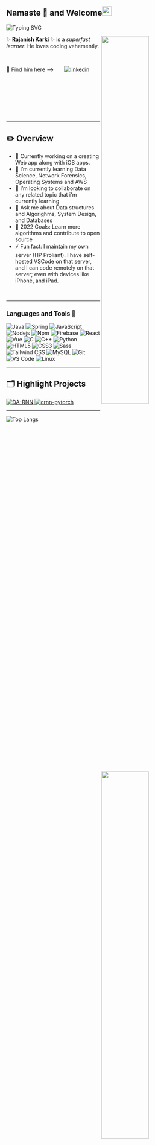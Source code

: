 ## Namaste 🙏 and Welcome<img src="https://media.giphy.com/media/hvRJCLFzcasrR4ia7z/giphy.gif" width="25px"> 

![Typing SVG](https://readme-typing-svg.herokuapp.com/?lines=HI+👋+This+is+Rajanish+Karki+👨🏻‍💻;Welcome+🙏+to+my+Github+profile+👌)




[<img align="right" width="50%" src="https://github-readme-stats-ouuan.vercel.app/api?username=whacko23&theme=dark&count_private=true&include_all_commits=true&show_icons=true">](https://metrics.lecoq.io/whacko23#gh-dark-mode-only)
[<img align="right" width="50%" src="https://github-readme-stats-ouuan.vercel.app/api?username=whacko23&count_private=true&include_all_commits=true&show_icons=true">](https://metrics.lecoq.io/whacko23#gh-light-mode-only)


✨ **Rajanish Karki** ✨ is a *superfast learner*. He loves coding vehemently. 

<br/>

🔎 Find him here  --> &nbsp; &nbsp; &nbsp; 
[![linkedin](https://img.shields.io/badge/linkedin-0A66C2?style=for-the-badge&logo=linkedin&logoColor=white)](https://www.linkedin.com/in/rajanish-karki-b91002210)

<br/>
<br/>
<br/>
<br/>
<br/>
<br/>

---
## ✏️ Overview

- 🔭 Currently working on a creating Web app along with iOS apps. 
- 🌱 I’m currently learning Data Science, Network Forensics, Operating Systems and AWS
- 👯 I’m looking to collaborate on any related topic that i'm currently learning
- 💬 Ask me about Data structures and Algorighms, System Design, and Databases
- 🥅 2022 Goals: Learn more algorithms and contribute to open source
- ⚡ Fun fact: I maintain my own server (HP Proliant). I have self-hosted VSCode on that server, and I can code remotely on that server; even with devices like iPhone, and iPad.

<br/>

---


### Languages and Tools 🧰 


![Java](http://img.shields.io/badge/-Java-5B4638?style=flat-square&logo=java&logoColor=ffffff)
![Spring](https://img.shields.io/badge/-Spring-1C843C?style=flat-square&logo=spring&logoColor=ffffff)
![JavaScript](https://img.shields.io/badge/-JavaScript-%23F7DF1C?style=flat-square&logo=javascript&logoColor=000000&labelColor=%23F7DF1C&color=%23FFCE5A)
![Nodejs](https://img.shields.io/badge/-Nodejs-339933?style=flat-square&logo=Node.js&logoColor=ffffff)
![Npm](https://img.shields.io/badge/-npm-CB3837?style=flat-square&logo=npm)
![Firebase](https://img.shields.io/badge/-Firebase-FFCA28?style=flat-square&logo=firebase&logoColor=ffffff)
![React](https://img.shields.io/badge/-React-61DAFB?style=flat-square&logo=react&logoColor=ffffff)
![Vue](https://img.shields.io/badge/-Vue.js-4FC08D?style=flat-square&logo=Vue.js&logoColor=ffffff)
![C](http://img.shields.io/badge/-C-A8B9CC?style=flat-square&logo=c&logoColor=ffffff)
![C++](https://img.shields.io/badge/-C++-00599C?style=flat-square&logo=c++&logoColor=ffffff)
![Python](http://img.shields.io/badge/-Python-3776AB?style=flat-square&logo=python&logoColor=ffffff)
![HTML5](https://img.shields.io/badge/-HTML5-%23E44D27?style=flat-square&logo=html5&logoColor=ffffff)
![CSS3](https://img.shields.io/badge/-CSS3-%231572B6?style=flat-square&logo=css3)
![Sass](https://img.shields.io/badge/-Sass-%23CC6699?style=flat-square&logo=sass&logoColor=ffffff)
![Tailwind CSS](https://img.shields.io/badge/-Tailwind%20CSS-06B6D4?style=flat-square&logo=Tailwind%20CSS&logoColor=ffffff)
![MySQL](https://img.shields.io/badge/-MySQL-4479A1?style=flat-square&logo=MySQL&logoColor=ffffff)
![Git](https://img.shields.io/badge/-Git-%23F05032?style=flat-square&logo=git&logoColor=%23ffffff)
![VS Code](http://img.shields.io/badge/-VS%20Code-007ACC?style=flat-square&logo=visual-studio-code&logoColor=ffffff)
![Linux](http://img.shields.io/badge/-Linux-5391FE?style=flat-square&logo=powershell&logoColor=ffffff)

---
## 🗂️ Highlight Projects

<a href="https://github.com/Zhenye-Na/DA-RNN">
  <img align="center" src="https://github-readme-stats.vercel.app/api/pin/?username=whacko23&repo=Fructus&show_icons=true&line_height=27&title_color=6aa6f8&text_color=8a919a&icon_color=6aa6f8&bg_color=22272e" alt="DA-RNN" />
</a>

<a href="https://github.com/Zhenye-Na/crnn-pytorch">
  <img align="center" src="https://github-readme-stats.vercel.app/api/pin/?username=whacko23&repo=Fructus&show_icons=true&line_height=27&title_color=6aa6f8&text_color=8a919a&icon_color=6aa6f8&bg_color=22272e" alt="crnn-pytorch" />
</a>


---


![Top Langs](https://github-readme-stats.vercel.app/api/top-langs/?username=whacko23&layout=compact&text_color=0&bg_color=ffffff)

